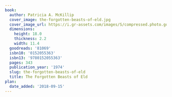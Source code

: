 ```yaml
---
book:
  author: Patricia A. McKillip
  cover_image: the-forgotten-beasts-of-eld.jpg
  cover_image_url: https://i.gr-assets.com/images/S/compressed.photo.goodreads.com/books/1391203484l/81069._SX98_.jpg
  dimensions:
    height: 18.0
    thickness: 2.2
    width: 11.4
  goodreads: '81069'
  isbn10: '0152055363'
  isbn13: '9780152055363'
  pages: 343
  publication_year: '1974'
  slug: the-forgotten-beasts-of-eld
  title: The Forgotten Beasts of Eld
plan:
  date_added: '2018-09-15'
---
```

